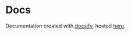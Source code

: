 # Docs

Documentation created with [docsify](https://github.com/docsifyjs/docsify/), hosted [here](https://ers-eco-race-simulator.github.io/Docs/#/).